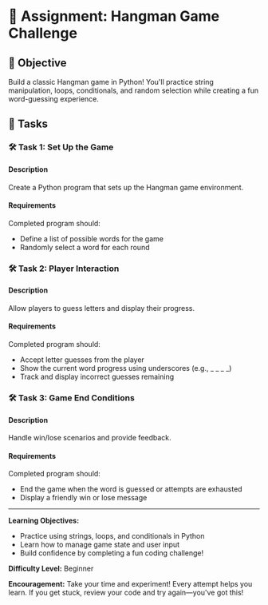# 📘 Assignment: Hangman Game Challenge

## 🎯 Objective

Build a classic Hangman game in Python! You'll practice string manipulation, loops, conditionals, and random selection while creating a fun word-guessing experience.

## 📝 Tasks

### 🛠️ Task 1: Set Up the Game
#### Description
Create a Python program that sets up the Hangman game environment.
#### Requirements
Completed program should:
- Define a list of possible words for the game
- Randomly select a word for each round

### 🛠️ Task 2: Player Interaction
#### Description
Allow players to guess letters and display their progress.
#### Requirements
Completed program should:
- Accept letter guesses from the player
- Show the current word progress using underscores (e.g., _ _ _ _)
- Track and display incorrect guesses remaining

### 🛠️ Task 3: Game End Conditions
#### Description
Handle win/lose scenarios and provide feedback.
#### Requirements
Completed program should:
- End the game when the word is guessed or attempts are exhausted
- Display a friendly win or lose message

---

**Learning Objectives:**
- Practice using strings, loops, and conditionals in Python
- Learn how to manage game state and user input
- Build confidence by completing a fun coding challenge!

**Difficulty Level:** Beginner

**Encouragement:**
Take your time and experiment! Every attempt helps you learn. If you get stuck, review your code and try again—you've got this!
